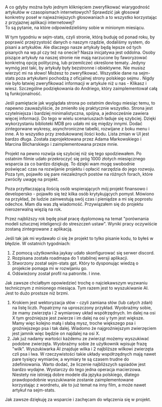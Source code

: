 A co gdyby można było jednym kliknięciem zweryfikować wiarygodność artykułów w czasopismach internetowych? 
Sprawdzić jak głosował konkretny poseł w najważniejszych głosowaniach a to wszystko korzystając z przyjaznej aplikacji internetowej?  
To są pytanie, na które odpowiedzieliśmy sobie w minionym miesiącu. 

W tym tygodniu w sejm-stats, czyli stronie, którą buduję od ponad roku, by poprawić przejrzystość danych o naszym rządzie, dodaliśmy system, do pisani
a artykułów. Ale dlaczego nasze artykuły będą lepsze od tych pisanych na wp.pl czy też na onecie?
Nasza inicjatywa jest oddolna. Osoby piszące artykuły na naszej stronie nie mają narzucone by faworyzować konkretną opcję polityczną, lub przemilczeć określone tematy. Jedyny wymóg jest taki, by artykuły były bezstronne i obiektywne.  Nie musisz wierzyć mi na słowo! Możesz to zweryfikować. Wszystkie dane na sejm-stats poza artykułami pochodzą z oficjalnej strony polskiego sejmu . Nigdy nie było łatwiej zweryfikować informacji w artykule niż u nas - Klikasz i wiesz.
Szczególne podziękowania do Andriego, który zaimplementował całą tą funkcjonalność.

Jeśli pamiętacie jak wyglądała strona po ostatnim devlogu miesiąc temu, to napewno zauważyliście, że zmieniło się praktycznie wszystko. 
Strona jest czytelniejsza i bardziej minimalistyczna, spójna, a jednocześnie zawiera więcej informacji. Do tego w wielu scenariuszach ładuje się szybciej. 
Dzięki wykorzystaniu biblioteki MDB pro udało mi się między innymi. Dodać zintegorwane wykresy, asynchroniczne tabelki, rozwijane z boku menu i inne. A to wszystko przy zredukowanej ilości kodu. Lista zmian  w UI jest bardzo długa. Została zaprojektowana przez Adama Markowskiego i Marcina Blicharskiego i zaimplementowana przeze mnie. 

Projekt na pewno rozwija się szybciej niż się tego spodziewałem. Po ostatnim filmie udało przekroczyć się próg 1000 złotych miesięcznego wsparcia za co bardzo dziękuję. To dzięki wam mogę swobodnie poświęcać czas na rozwijanie projektu i opłacić narzędzia do jego rozwoju. Poza tym, pojawiło się pare niezależnych postów na różnych forach, które zwróciły uwagę na projekt. 

Poza przytłaczającą ilością osób wspierających mój projekt finansowo i developersko - pojawiło się też kilka osób krytykujących pomysł. Mówiono na przykład, że ludzie zainwestują swój czas i pieniądze a mi się poprostu odechce. Mam dla was złą wiadomość. Przywiązałem się do projektu nierozerwalną więzią na rok. 

Przez najbliższy rok będę pisał pracę dyplomową na temat "porównania modeli sztucznej inteligencji do streszczeń ustaw". Wyniki pracy oczywiście zostaną zintegrowane z aplikacją. 

Jeśli tak jak mi wydawało ci się że projekt to tylko pisanie kodu, to byłeś w błędzie. W ostatnich tygodniach:
 
1. Z pomocą użytkownika jaykay udało skonfigurować się serwer discord.
2. Rozpisana została roadmapa do 1 stabilnej wersji aplikacji. 
4. Stworzony został sejm-stats gpt. Który to dysponując wiedzą o projekcie pomaga mi w rozwijaniu go.
5. Odświeżony został profil na patronite. 
I inne. 


Jak zawsze chciałbym opowiedzieć trochę o najciekawszym wyzwaniu technicznym z minionego miesiąca. 
Tym razem jest to wyszukiwanie AI. Jest to dużo prostsze niż brzmi. 


1. Krokiem jest wektoryzacja słów - czyli zamiana słów (lub całych zdań) na listę liczb. Popatrzmy na uproszczony przykład. Wyobraźmy sobie, że mamy zwierzęta i 2 wymiarowy układ współrzędnych. Im dalej na osi X tym groźniejsze jest zwierze i im dalej na osi y tym jest większe. Mamy więc kolejno małą i słabą mysz, troche większego psa i groźniejszego psa i tak dalej. Wiadomo że najgroźniejszym zwierzęciem jest jamnik więc będzie on najdalej na osi X. 
2. Jak już nadamy wartości każdemu ze zwierząt możemy wyszukiwać podobne zwierzęta. Wyobraźmy sobie że użytkownik wpisuje frazę "wilk". Wyszukiwarka AI znajduje wilka i 2 najbliższe wilkowi zwierzęta czli psa i lwa. 
W rzeczywistości takie układy współrzędnych mają nawet pare tysięcy wymiarów, a wymiary te są czasem trudne do zdefiniowania. Warto dodać, że liczenie najbliższych sąsiadów jest bardzo wydajne. Wystarczy do tego jedna operacja macierzowa. Niestety nie istnieją dobre modele dla języka polskiego, dlatego prawdopodobnie wyszukiwanie zostanie zaimplementowane korzystając z wordnetu, ale to już temat na inny film, a może nawet artykuł na sejm-stats. 


Jak zawsze dziękuję za wsparcie i zachęcam do włączenia się w projekt.